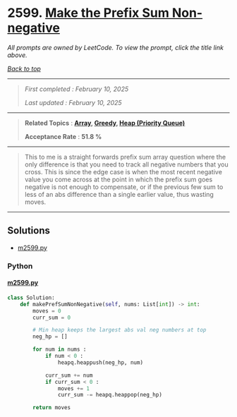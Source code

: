 # 2599. [Make the Prefix Sum Non-negative](<https://leetcode.com/problems/make-the-prefix-sum-non-negative>)

*All prompts are owned by LeetCode. To view the prompt, click the title link above.*

*[Back to top](<../README.md>)*

------

> *First completed : February 10, 2025*
>
> *Last updated : February 10, 2025*

------

> **Related Topics** : **[Array](<by_topic/Array.md>), [Greedy](<by_topic/Greedy.md>), [Heap (Priority Queue)](<by_topic/Heap (Priority Queue).md>)**
>
> **Acceptance Rate** : **51.8 %**

------

> This to me is a straight forwards prefix sum array question where
> the only difference is that you need to track all negative numbers
> that you cross. This is since the edge case is when the most recent
> negative value you come across at the point in which the prefix sum
> goes negative is not enough to compensate, or if the previous few
> sum to less of an abs difference than a single earlier value, thus
> wasting moves.
> 

------

## Solutions

- [m2599.py](<../my-submissions/m2599.py>)
### Python
#### [m2599.py](<../my-submissions/m2599.py>)
```Python
class Solution:
    def makePrefSumNonNegative(self, nums: List[int]) -> int:
        moves = 0
        curr_sum = 0

        # Min heap keeps the largest abs val neg numbers at top
        neg_hp = []

        for num in nums :
            if num < 0 :
                heapq.heappush(neg_hp, num)

            curr_sum += num
            if curr_sum < 0 :
                moves += 1
                curr_sum -= heapq.heappop(neg_hp)

        return moves
```

